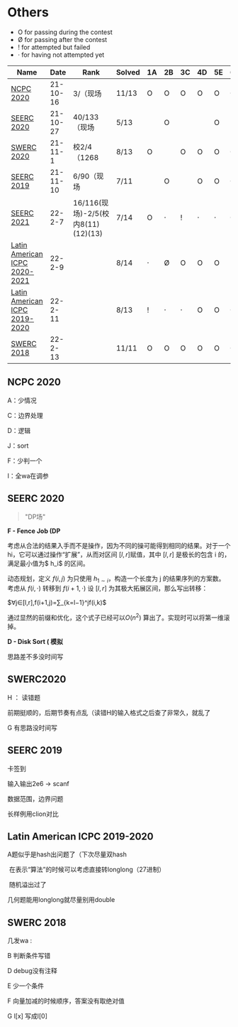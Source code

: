 # Others

- O for passing during the contest
- Ø for passing after the contest
- ! for attempted but failed
- · for having not attempted yet



| Name                                                         | Date     | Rank                               | Solved | 1A   | 2B   | 3C   | 4D   | 5E   | 6F   | 7G   | 8H   | 9I   | 10J  | 11K  | 12L  | 13M  | 14N  |
| ------------------------------------------------------------ | -------- | ---------------------------------- | ------ | ---- | ---- | ---- | ---- | ---- | ---- | ---- | ---- | ---- | ---- | ---- | ---- | ---- | ---- |
| [NCPC 2020](https://vjudge.net/contest/462676#rank)          | 21-10-16 | 3/（现场                           | 11/13  | O    | O    | O    | O    | O    | O    | O    |      | O    | O    | O    |      | O    |      |
| [SEERC 2020](https://codeforces.com/gym/103102)              | 21-10-27 | 40/133（现场                       | 5/13   |      | O    |      |      | O    |      |      |      | O    |      |      | O    | O    |      |
| [SWERC 2020](https://codeforces.com/gym/103081)              | 21-11-1  | 校2/4（1268                        | 8/13   | O    |      | O    | O    | O    | O    | !    | O    | O    |      | O    |      |      |      |
| [SEERC 2019](https://codeforces.com/gym/102392)              | 21-11-10 | 6/90（现场                         | 7/11   |      | O    |      | O    | O    | O    | O    |      | O    | O    |      |      |      |      |
| [SEERC 2021](https://codeforces.com/gym/103438)              | 22-2-7   | 16/116(现场)-2/5(校内8(11)(12)(13) | 7/14   | O    | ·    | !    | ·    | ·    | O    | O    | ·    | ·    | O    | O    | O    | ·    | O    |
| [Latin American ICPC  2020-2021](https://codeforces.com/gym/103185) | 22-2-9   |                                    | 8/14   | ·    | Ø    | O    | O    | O    | ·    | ·    | O    | ·    | O    | O    | O    | ·    | O    |
| [Latin American ICPC  2019-2020](https://codeforces.com/gym/102428) | 22-2-11  |                                    | 8/13   | !    | ·    | ·    | O    | O    | O    | O    | ·    | O    | ·    | O    | O    | O    | ·    |
| [SWERC 2018](https://codeforces.com/gym/102465)              | 22-2-13  |                                    | 11/11  | O    | O    | O    | O    | O    | O    | O    | O    | O    | O    | O    |      |      |      |



## NCPC 2020

A：少情况

C：边界处理

D：逻辑

J：sort

F：少判一个

I：全wa在调参





## SEERC 2020

> "DP场"



**F - Fence Job  (DP**

考虑从合法的结果入手而不是操作，因为不同的操可能得到相同的结果。对于一个 hi，它可以通过操作“扩展”，从而对区间 $[l,r]$赋值，其中 $[l,r]$ 是极长的包含 i 的，满足最小值为$ h_i$ 的区间。

动态规划，定义 $f(i,j)$ 为只使用 $h_{1∼i}$，构造一个长度为 j 的结果序列的方案数。考虑从 $f(i,⋅)$ 转移到 $f(i+1,⋅)$ 设 $[l,r]$ 为其极大拓展区间，那么写出转移：

$∀j∈[l,r],f(i+1,j)=∑_{k=l−1}^jf(i,k)$

通过显然的前缀和优化，这个式子已经可以$O(n^2)$ 算出了。实现时可以将第一维滚掉。

**D - Disk Sort ( 模拟**

思路差不多没时间写







## SWERC2020


H ： 读错题 

前期挺顺的，后期节奏有点乱（读错H的输入格式之后查了非常久，就乱了

G 有思路没时间写



## SEERC 2019

卡签到

输入输出2e6 $\rightarrow$ scanf

数据范围，边界问题

长样例用clion对比



## Latin American ICPC 2019-2020

A题似乎是hash出问题了（下次尽量双hash

​	在表示“算法”的时候可以考虑直接转longlong（27进制）

​	随机溢出过了

几何题能用longlong就尽量别用double



## SWERC 2018

几发wa : 

B 判断条件写错

D debug没有注释

E 少一个条件

F 向量加减的时候顺序，答案没有取绝对值

G l[x] 写成l[0]

